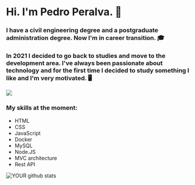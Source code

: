 # Hi. I'm Pedro Peralva. 👋

### I have a civil engineering degree and a postgraduate administration degree. Now I'm in career transition. 🎓

### In 2021 I decided to go back to studies and move to the development area. I've always been passionate about technology and for the first time I decided to study something I like and I'm very motivated. 🖥

[<img src="https://img.shields.io/badge/linkedin-%230077B5.svg?&style=for-the-badge&logo=linkedin&logoColor=white" />](https://www.linkedin.com/in/pedro-peralva/)

### My skills at the moment:

- HTML
- CSS
- JavaScript
- Docker
- MySQL
- Node.JS
- MVC architecture
- Rest API

![YOUR github stats](https://github-readme-stats.vercel.app/api?username=pedroperalva)




<!--
**pedroperalva/pedroperalva** is a ✨ _special_ ✨ repository because its `README.md` (this file) appears on your GitHub profile.

Here are some ideas to get you started:

- 🔭 I’m currently working on ...
- 🌱 I’m currently learning ...
- 👯 I’m looking to collaborate on ...
- 🤔 I’m looking for help with ...
- 💬 Ask me about ...
- 📫 How to reach me: ...
- 😄 Pronouns: ...
- ⚡ Fun fact: ...
-->
